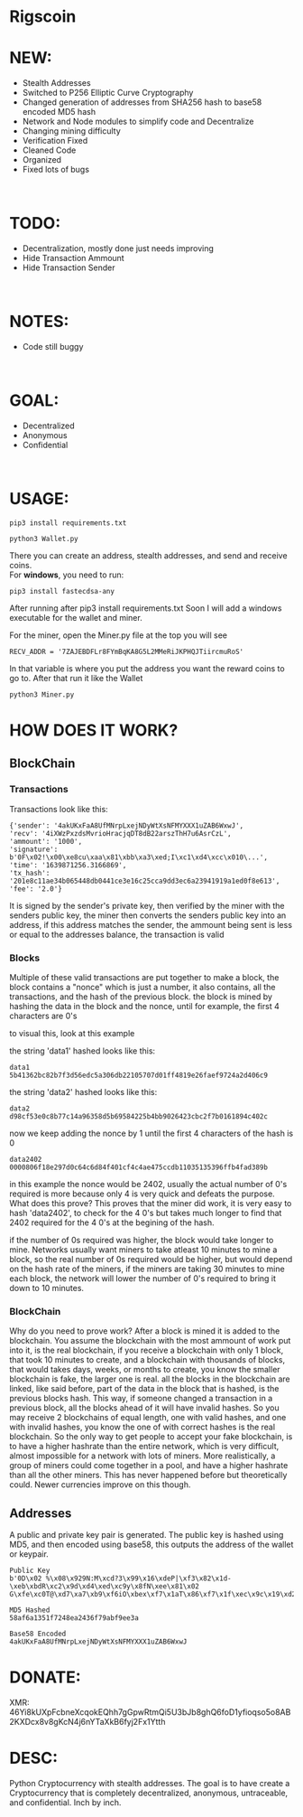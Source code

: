 # Rigscoin

# NEW:
 - Stealth Addresses
 - Switched to P256 Elliptic Curve Cryptography
 - Changed generation of addresses from SHA256 hash to base58 encoded MD5 hash
 - Network and Node modules to simplify code and Decentralize
 - Changing mining difficulty
 - Verification Fixed
 - Cleaned Code
 - Organized
 - Fixed lots of bugs
<br>

# TODO:
 - Decentralization, mostly done just needs improving
 - Hide Transaction Ammount
 - Hide Transaction Sender
<br>
 
# NOTES:
 - Code still buggy
<br>

# GOAL:
 - Decentralized
 - Anonymous
 - Confidential
<br>

# USAGE:

```
pip3 install requirements.txt
```
```
python3 Wallet.py
```
There you can create an address, stealth addresses, and send and receive coins.<br>
For <b>windows</b>, you need to run:
```
pip3 install fastecdsa-any
```
After running after pip3 install requirements.txt
Soon I will add a windows executable for the wallet and miner.

For the miner, open the Miner.py file at the top you will see 
```
RECV_ADDR = '7ZAJEBDFLr8FYmBqKA8G5L2MMeRiJKPHQJTiircmuRoS'
```
In that variable is where you put the address you want the reward coins to go to. 
After that run it like the Wallet
```
python3 Miner.py
```

# HOW DOES IT WORK?

<h2>BlockChain</h2>

<h3>Transactions</h3>

Transactions look like this:
```
{'sender': '4akUKxFaA8UfMNrpLxejNDyWtXsNFMYXXX1uZAB6WxwJ', 
'recv': '4iXWzPxzdsMvrioHracjqDT8dB22arszThH7u6AsrCzL', 
'ammount': '1000', 
'signature': b'0F\x02!\x00\xe8cu\xaa\x81\xbb\xa3\xed;I\xc1\xd4\xcc\x010\...', 
'time': '1639871256.3166869', 
'tx_hash': '201e8c11ae34b065448db0441ce3e16c25cca9dd3ec6a23941919a1ed0f8e613', 
'fee': '2.0'}
```

It is signed by the sender's private key, then verified by the miner with the senders public key,
the miner then converts the senders public key into an address, if this address matches the sender,
the ammount being sent is less or equal to the addresses balance, the transaction is valid

<h3>Blocks</h3>

Multiple of these valid transactions are put together to make a block, 
the block contains a "nonce" which is just a number, it also contains, all the transactions, and the hash of the previous block.
the block is mined by hashing the data in the block and the nonce, until for example, 
the first 4 characters are 0's

to visual this, look at this example 

the string 'data1' hashed looks like this:
```
data1
5b41362bc82b7f3d56edc5a306db22105707d01ff4819e26faef9724a2d406c9
```
the string 'data2' hashed looks like this:
```
data2
d98cf53e0c8b77c14a96358d5b69584225b4bb9026423cbc2f7b0161894c402c
```
now we keep adding the nonce by 1 until the first 4 characters of the hash is 0
```
data2402
0000806f18e297d0c64c6d84f401cf4c4ae475ccdb11035135396ffb4fad389b
```

in this example the nonce would be 2402, usually the actual number of 0's required is more
because only 4 is very quick and defeats the purpose.
What does this prove? This proves that the miner did work, it is very easy to hash 'data2402', to check for the 4 0's
but takes much longer to find that 2402 required for the 4 0's at the begining of the hash. 

if the number of 0s required was higher, the block would take longer to mine.
Networks usually want miners to take atleast 10 minutes to mine a block, so the real number of 0s required would be higher,
but would depend on the hash rate of the miners, if the miners are taking 30 minutes to mine each block, the network 
will lower the number of 0's required to bring it down to 10 minutes. 

<h3>BlockChain</h3>

Why do you need to prove work?
After a block is mined it is added to the blockchain.
You assume the blockchain with the most ammount of work put into it, is the real blockchain,
if you receive a blockchain with only 1 block, that took 10 minutes to create, and a blockchain 
with thousands of blocks, that would takes days, weeks, or months to create, you know the smaller blockchain 
is fake, the larger one is real. 
all the blocks in the blockchain are linked, like said before, part of the data in the block that is hashed, 
is the previous blocks hash. This way, if someone changed a transaction in a previous block, 
all the blocks ahead of it will have invalid hashes. 
So you may receive 2 blockchains of equal length, one with valid hashes, and one with invalid hashes,
you know the one of with correct hashes is the real blockchain. 
So the only way to get people to accept your fake blockchain, is to have a higher hashrate than 
the entire network, which is very difficult, almost impossible for a network with lots of miners. 
More realistically, a group of miners could come together in a pool, and have a higher hashrate than all the other miners.
This has never happened before but theoretically could. Newer currencies improve on this though. 

<h2>Addresses</h2>
A public and private key pair is generated.
The public key is hashed using MD5, and then encoded using base58,
this outputs the address of the wallet or keypair.

```
Public Key
b'0D\x02 %\x08\x929N:M\xcd?3\x99\x16\xdeP|\xf3\x82\x1d-\xeb\xbdR\xc2\x9d\xd4\xed\xc9y\x8fN\xee\x81\x02 G\xfe\xc0T@\xd7\xa7\xb9\xf6iO\xbex\xf7\x1aT\x86\xf7\x1f\xec\x9c\x19\xd26\x13\xf8W\xfd\xb0\x19\xff\xe9'

MD5 Hashed
58af6a1351f7248ea2436f79abf9ee3a

Base58 Encoded
4akUKxFaA8UfMNrpLxejNDyWtXsNFMYXXX1uZAB6WxwJ
```

# DONATE:
XMR: 46Yi8kUXpFcbneXcqokEQhh7gGpwRtmQi5U3bJb8ghQ6foD1yfioqso5o8AB2KXDcx8v8gKcN4j6nYTaXkB6fyj2Fx1Ytth

# DESC:

Python Cryptocurrency with stealth addresses. The goal is to have create a Cryptocurrency that is completely decentralized, anonymous, untraceable, and confidential. Inch by inch.

